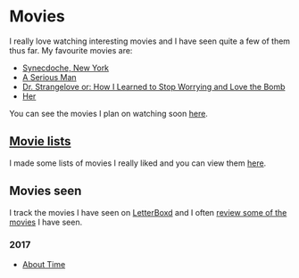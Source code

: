 # Movies
I really love watching interesting movies and I have seen quite a few of them thus far. My favourite movies are:
- [Synecdoche, New York](https://letterboxd.com/film/synecdoche-new-york/)
- [A Serious Man](https://letterboxd.com/film/a-serious-man/)
- [Dr. Strangelove or: How I Learned to Stop Worrying and Love the Bomb](https://letterboxd.com/film/dr-strangelove-or-how-i-learned-to-stop-worrying-and-love-the-bomb/)
- [Her](https://letterboxd.com/film/her/)

You can see the movies I plan on watching soon [here](https://trello.com/b/jFaHJFow).

## [Movie lists](https://letterboxd.com/nikitavoloboev/lists/)
I made some lists of movies I really liked and you can view them [here](https://letterboxd.com/nikitavoloboev/lists/).

## Movies seen
I track the movies I have seen on [LetterBoxd](https://letterboxd.com/NikitaVoloboev/) and I often [review some of the movies](https://letterboxd.com/nikitavoloboev/films/reviews/by/added/) I have seen. 

### 2017
 - [About Time](https://letterboxd.com/film/about-time/) 
